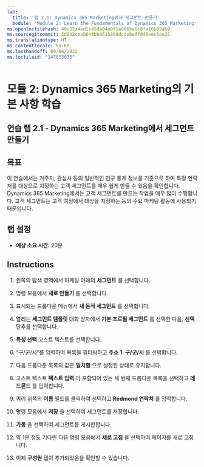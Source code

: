```yaml
---
lab:
  title: '랩 2.1: Dynamics 365 Marketing에서 세그먼트 만들기'
  module: 'Module 2: Learn the Fundamentals of Dynamics 365 Marketing'
ms.openlocfilehash: 40c22a4ed1c45da04a0f1a686be6f8fa16b09a69
ms.sourcegitcommit: 5d822ceab64fbb8615808dcdebeff848eec6ee25
ms.translationtype: HT
ms.contentlocale: ko-KR
ms.lasthandoff: 09/06/2022
ms.locfileid: "147855075"
---
```

<a name="module-2-learn-the-fundamentals-of-dynamics-365-marketing"></a>모듈 2: Dynamics 365 Marketing의 기본 사항 학습
========================

## <a name="practice-lab-21---create-a-segment-in-dynamics-365-marketing"></a>연습 랩 2.1 - Dynamics 365 Marketing에서 세그먼트 만들기

## <a name="objectives"></a>목표

이 연습에서는 거주지, 관심사 등의 일반적인 인구 통계 정보를 기준으로 하여 특정 연락처를 대상으로 지정하는 고객 세그먼트를 매우 쉽게 만들 수 있음을 확인합니다. Dynamics 365 Marketing에서는 고객 세그먼트를 만드는 작업을 매우 많이 수행합니다. 고객 세그먼트는 고객 여정에서 대상을 지정하는 등의 주요 마케팅 활동에 사용되기 때문입니다.

## <a name="lab-setup"></a>랩 설정

  - **예상 소요 시간:** 20분

## <a name="instructions"></a>Instructions


1. 왼쪽의 탐색 영역에서 마케팅 아래의 **세그먼트** 를 선택합니다.  

2. 명령 모음에서 **새로 만들기** 를 선택합니다.

3. 표시되는 드롭다운 메뉴에서 **새 동적 세그먼트** 를 선택합니다.

4. 열리는 **세그먼트 템플릿** 대화 상자에서 **기본 프로필 세그먼트** 를 선택한 다음, **선택** 단추를 선택합니다.

5. **특성 선택** 고스트 텍스트를 선택합니다.

6. “구/군/시”를 입력하여 목록을 필터링하고 **주소 1: 구/군/시** 를 선택합니다.

7. 다음 드롭다운 목록의 값은 **일치함** 으로 설정된 상태로 유지합니다. 

8. 고스트 텍스트 **텍스트 입력** 이 포함되어 있는 세 번째 드롭다운 목록을 선택하고 **레드몬드** 를 입력합니다.

9. 쿼리 위쪽의 **이름** 필드를 클릭하여 선택하고 **Redmond 연락처** 를 입력합니다.

10. 명령 모음에서 **저장** 을 선택하여 세그먼트를 저장합니다.

11. **가동** 을 선택하여 세그먼트를 게시합합니다.

12. 약 1분 정도 기다린 다음 명령 모음에서 **새로 고침** 을 선택하여 페이지를 새로 고칩니다. 

13. 이제 **구성원** 탭이 추가되었음을 확인할 수 있습니다. 
